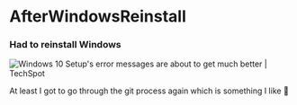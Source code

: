 # AfterWindowsReinstall

### Had to reinstall Windows 

![Windows 10 Setup&#39;s error messages are about to get much better | TechSpot](https://static.techspot.com/images2/news/bigimage/2019/01/2019-01-31-image-34.jpg)

At least I got to go through the git process again which is something I like :information_desk_person: